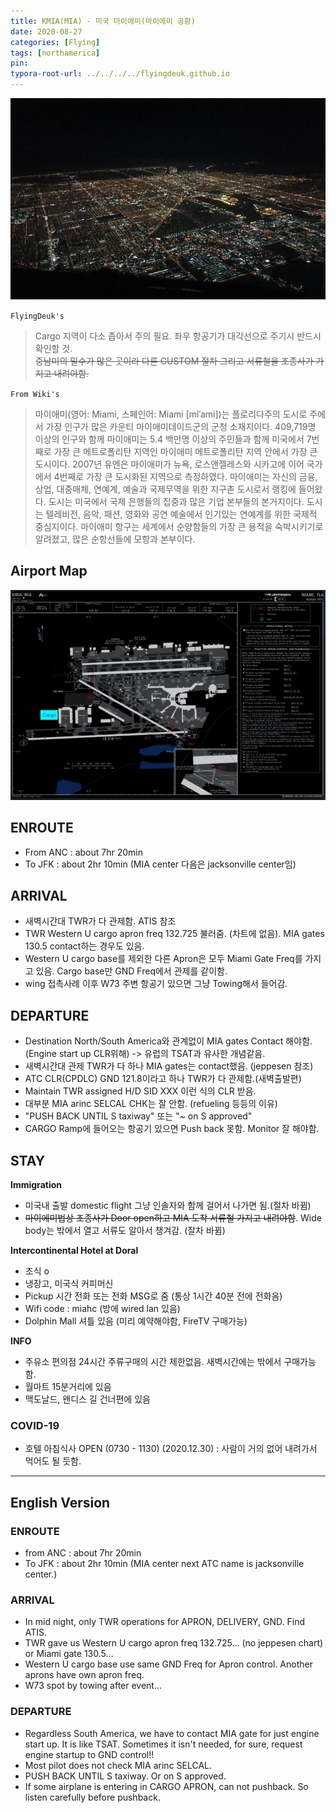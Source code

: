 ```yaml
---
title: KMIA(MIA) - 미국 마이에미(마이에미 공항)
date: 2020-08-27
categories: [Flying]
tags: [northamerica]
pin:
typora-root-url: ../../../../flyingdeuk.github.io
---
```


![mia](/img/flying/airport/mia.JPG)

`FlyingDeuk's`
>Cargo 지역이 다소 좁아서 주의 필요. 좌우 항공기가 대각선으로 주기시 반드시 확인할 것. <br>
~~중남미의 밀수가 많은 곳이라 다른 CUSTOM 절차 그리고 서류철을 조종사가 가지고 내려야함.~~

`From Wiki's`
>마이애미(영어: Miami, 스페인어: Miami [miˈami])는 플로리다주의 도시로 주에서 가장 인구가 많은 카운티 마이애미데이드군의 군청 소재지이다. 409,719명 이상의 인구와 함께 마이애미는 5.4 백만명 이상의 주민들과 함께 미국에서 7번째로 가장 큰 메트로폴리탄 지역인 마이애미 메트로폴리탄 지역 안에서 가장 큰 도시이다. 2007년 유엔은 마이애미가 뉴욕, 로스앤젤레스와 시카고에 이어 국가에서 4번째로 가장 큰 도시화된 지역으로 측정하였다.
마이애미는 자신의 금융, 상업, 대중매체, 연예계, 예술과 국제무역을 위한 지구촌 도시로서 랭킹에 들어왔다. 도시는 미국에서 국제 은행들의 집중과 많은 기업 본부들의 본거지이다. 도시는 텔레비전, 음악, 패션, 영화와 공연 예술에서 인기있는 연예계를 위한 국제적 중심지이다. 마이애미 항구는 세계에서 순양함들의 가장 큰 용적을 숙박시키기로 알려졌고, 많은 순항선들에 모항과 본부이다.

## Airport Map
![mia](/img/flying/airport/mia_ap.jpg)


## ENROUTE
- From ANC : about 7hr 20min
- To JFK : about 2hr 10min (MIA center 다음은 jacksonville center임)

## ARRIVAL
- 새벽시간대 TWR가 다 관제함. ATIS 참조
- TWR Western U cargo apron freq 132.725 불러줌. (차트에 없음). MIA gates 130.5 contact하는 경우도 있음.
- Western U cargo base를 제외한 다른 Apron은 모두 Miami Gate Freq를 가지고 있음. Cargo base만 GND Freq에서 관제를 같이함.
- wing 접촉사례 이후 W73 주변 항공기 있으면 그냥 Towing해서 들어감.

## DEPARTURE
- Destination North/South America와 관계없이 MIA gates Contact 해야함. (Engine start up CLR위해) -> 유럽의 TSAT과 유사한 개념같음.
- 새벽시간대 관제 TWR가 다 하나 MIA gates는 contact했음. (jeppesen 참조)
- ATC CLR(CPDLC) GND 121.8이라고 하나 TWR가 다 관제함.(새벽출발편)
- Maintain TWR assigned H/D SID XXX 이런 식의 CLR 받음.
- 대부분 MIA arinc SELCAL CHK는 잘 안함. (refueling 등등의 이유)
- "PUSH BACK UNTIL S taxiway" 또는 "~ on S approved"
- CARGO Ramp에 들어오는 항공기 있으면 Push back 못함. Monitor 잘 해야함.

## STAY
**Immigration**
- 미국내 출발 domestic flight 그냥 인솔자와 함께 걸어서 나가면 됨.(절차 바뀜)
- ~~마이에미법상 조종사가 Door open하고 MIA 도착 서류철 가지고 내려야함~~. Wide body는 밖에서 열고 서류도 알아서 챙겨감. (잘차 바뀜)

**Intercontinental Hotel at Doral**
- 조식 o
- 냉장고, 미국식 커피머신
- Pickup 시간 전화 또는 전화 MSG로 줌 (통상 1시간 40분 전에 전화옴)
- Wifi code : miahc (방에 wired lan 있음)
- Dolphin Mall 셔틀 있음 (미리 예약해야함, FireTV 구매가능)

**INFO**
- 주유소 편의점 24시간 주류구매의 시간 제한없음. 새벽시간에는 밖에서 구매가능함.
- 월마트 15분거리에 있음
- 맥도날드, 왠디스 길 건너편에 있음

### COVID-19
- 호텔 아침식사 OPEN (0730 - 1130) (2020.12.30) : 사람이 거의 없어 내려가서 먹어도 될 듯함.

--------
## English Version

### ENROUTE
- from ANC : about 7hr 20min
- To JFK : about 2hr 10min (MIA center next ATC name is jacksonville center.)

### ARRIVAL
- In mid night, only TWR operations for APRON, DELIVERY, GND. Find ATIS.
- TWR gave us Western U cargo apron freq 132.725... (no jeppesen chart) or Miami gate 130.5...
- Western U cargo base use same GND Freq for Apron control. Another aprons have own apron freq.
- W73 spot by towing after event...


### DEPARTURE
- Regardless South America, we have to contact MIA gate for just engine start up. It is like TSAT. Sometimes it isn't needed, for sure, request engine startup to GND control!!
- Most pilot does not check MIA arinc SELCAL.
- PUSH BACK UNTIL S taxiway. Or on S approved.
- If some airplane is entering in CARGO APRON, can not pushback. So listen carefully before pushback.
